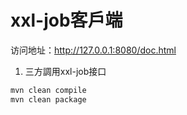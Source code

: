 # xxl-job客戶端

访问地址：http://127.0.0.1:8080/doc.html 


1. 三方調用xxl-job接口

```bash
mvn clean compile
mvn clean package
```